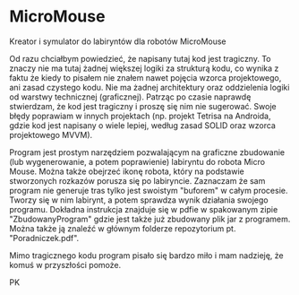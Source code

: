 # MicroMouse
Kreator i symulator do labiryntów dla robotów MicroMouse

Od razu chciałbym powiedzieć, że napisany tutaj kod jest tragiczny. To znaczy nie ma tutaj żadnej większej logiki za strukturą kodu, co wynika z faktu że kiedy to pisałem nie znałem nawet pojęcia wzorca projektowego, ani zasad czystego kodu. Nie ma żadnej architektury oraz oddzielenia logiki od warstwy technicznej (graficznej). Patrząc po czasie naprawdę stwierdzam, że kod jest tragiczny i proszę się nim nie sugerować. Swoje błędy poprawiam w innych projektach (np. projekt Tetrisa na Androida, gdzie kod jest napisany o wiele lepiej, według zasad SOLID oraz wzorca projektowego MVVM).

Program jest prostym narzędziem pozwalającym na graficzne zbudowanie (lub wygenerowanie, a potem poprawienie) labiryntu do robota Micro Mouse. Można także obejrzeć ikonę robota, który na podstawie stworzonych rozkazów porusza się po labiryncie. Zaznaczam że sam program nie generuje tras tylko jest swoistym "buforem" w całym procesie. Tworzy się w nim labirynt, a potem sprawdza wynik działania swojego programu. Dokładna instrukcja znajduje się w pdfie w spakowanym zipie "ZbudowanyProgram" gdzie jest także już zbudowany plik jar z programem. Można także ją znaleźć w głównym folderze repozytorium pt. "Poradniczek.pdf".

Mimo tragicznego kodu program pisało się bardzo miło i mam nadzieję, że komuś w przyszłości pomoże.

PK
